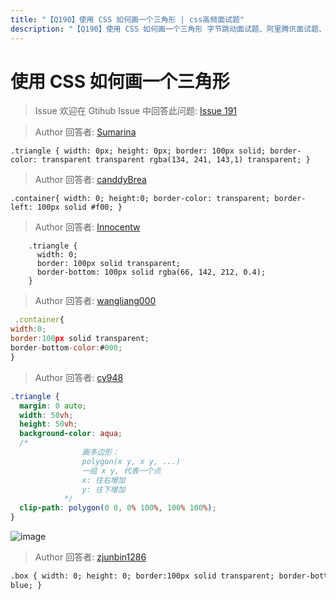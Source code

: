 ```yaml
---
title: "【Q190】使用 CSS 如何画一个三角形 | css高频面试题"
description: "【Q190】使用 CSS 如何画一个三角形 字节跳动面试题、阿里腾讯面试题、美团小米面试题。"
---
```


# 使用 CSS 如何画一个三角形

> Issue
> 欢迎在 Gtihub Issue 中回答此问题: [Issue 191](https://github.com/shfshanyue/Daily-Question/issues/191)

> Author
> 回答者: [Sumarina](https://github.com/Sumarina)

`.triangle {
    width: 0px;
    height: 0px;
    border: 100px solid;
    border-color: transparent transparent rgba(134, 241, 143,1) transparent;
}`

> Author
> 回答者: [canddyBrea](https://github.com/canddyBrea)

`.container{
width: 0; height:0;
border-color: transparent;
border-left: 100px solid #f00;
}`

> Author
> 回答者: [Innocentw](https://github.com/Innocentw)

```
    .triangle {
      width: 0;
      border: 100px solid transparent;
      border-bottom: 100px solid rgba(66, 142, 212, 0.4);
    }
```

> Author
> 回答者: [wangliang000](https://github.com/wangliang000)

```js
 .container{
width:0;
border:100px solid transparent;
border-bottom-color:#000;
}
```

> Author
> 回答者: [cy948](https://github.com/cy948)

```css
.triangle {
  margin: 0 auto;
  width: 50vh;
  height: 50vh;
  background-color: aqua;
  /* 
                画多边形： 
                polygon(x y, x y, ...)
                一组 x y, 代表一个点
                x: 往右增加
                y: 往下增加
            */
  clip-path: polygon(0 0, 0% 100%, 100% 100%);
}
```

![image](https://user-images.githubusercontent.com/67412196/168428607-1624ada6-1e52-49a8-981e-f21609023351.png)

> Author
> 回答者: [zjunbin1286](https://github.com/zjunbin1286)

```html
.box { width: 0; height: 0; border:100px solid transparent; border-bottom-color:
blue; }
```
